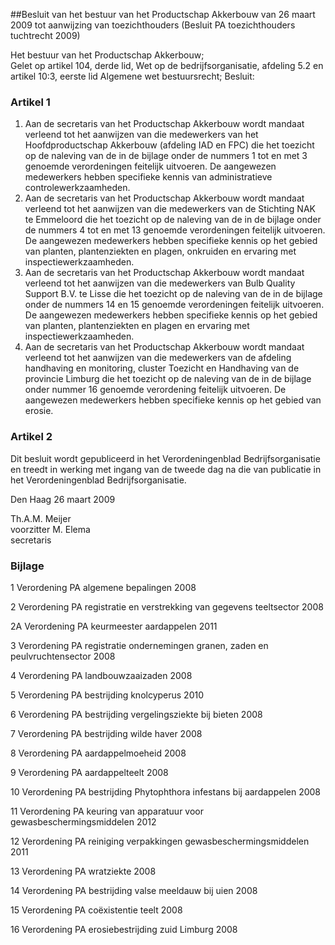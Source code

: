 <meta http-equiv='Content-Type' content='text/html; charset=utf-8' />

##Besluit van het bestuur van het Productschap Akkerbouw van 26 maart 2009 tot aanwijzing van toezichthouders (Besluit PA toezichthouders tuchtrecht 2009)

Het bestuur van het Productschap Akkerbouw;  
Gelet op artikel 104, derde lid, Wet op de bedrijfsorganisatie, afdeling 5.2 en artikel 10:3, eerste lid Algemene wet bestuursrecht;
Besluit:    

### Artikel  1  

1.  Aan de secretaris van het Productschap Akkerbouw wordt mandaat verleend tot het aanwijzen van die medewerkers van het Hoofdproductschap Akkerbouw (afdeling IAD en FPC) die het toezicht op de naleving van de in de bijlage onder de nummers 1 tot en met 3 genoemde verordeningen feitelijk uitvoeren. De aangewezen medewerkers hebben specifieke kennis van administratieve controlewerkzaamheden.   
2.  Aan de secretaris van het Productschap Akkerbouw wordt mandaat verleend tot het aanwijzen van die medewerkers van de Stichting NAK te Emmeloord die het toezicht op de naleving van de in de bijlage onder de nummers 4 tot en met 13 genoemde verordeningen feitelijk uitvoeren. De aangewezen medewerkers hebben specifieke kennis op het gebied van planten, plantenziekten en plagen, onkruiden en ervaring met inspectiewerkzaamheden.   
3.  Aan de secretaris van het Productschap Akkerbouw wordt mandaat verleend tot het aanwijzen van die medewerkers van Bulb Quality Support B.V. te Lisse die het toezicht op de naleving van de in de bijlage onder de nummers 14 en 15 genoemde verordeningen feitelijk uitvoeren. De aangewezen medewerkers hebben specifieke kennis op het gebied van planten, plantenziekten en plagen en ervaring met inspectiewerkzaamheden.   
4.  Aan de secretaris van het Productschap Akkerbouw wordt mandaat verleend tot het aanwijzen van die medewerkers van de afdeling handhaving en monitoring, cluster Toezicht en Handhaving van de provincie Limburg die het toezicht op de naleving van de in de bijlage onder nummer 16 genoemde verordening feitelijk uitvoeren. De aangewezen medewerkers hebben specifieke kennis op het gebied van erosie.   

### Artikel  2  

Dit besluit wordt gepubliceerd in het Verordeningenblad Bedrijfsorganisatie en treedt in werking met ingang van de tweede dag na die van publicatie in het Verordeningenblad Bedrijfsorganisatie.  

Den Haag 
26 maart 2009   

Th.A.M. Meijer  
voorzitter 
M. Elema  
secretaris   

### Bijlage  

1  Verordening PA algemene bepalingen 2008   

2  Verordening PA registratie en verstrekking van gegevens teeltsector 2008   

2A  Verordening PA keurmeester aardappelen 2011   

3  Verordening PA registratie ondernemingen granen, zaden en peulvruchtensector 2008   

4  Verordening PA landbouwzaaizaden 2008   

5  Verordening PA bestrijding knolcyperus 2010   

6  Verordening PA bestrijding vergelingsziekte bij bieten 2008   

7  Verordening PA bestrijding wilde haver 2008   

8  Verordening PA aardappelmoeheid 2008   

9  Verordening PA aardappelteelt 2008   

10  Verordening PA bestrijding Phytophthora infestans bij aardappelen 2008   

11  Verordening PA keuring van apparatuur voor gewasbeschermingsmiddelen 2012   

12  Verordening PA reiniging verpakkingen gewasbeschermingsmiddelen 2011   

13  Verordening PA wratziekte 2008   

14  Verordening PA bestrijding valse meeldauw bij uien 2008   

15  Verordening PA coëxistentie teelt 2008   

16  Verordening PA erosiebestrijding zuid Limburg 2008    
